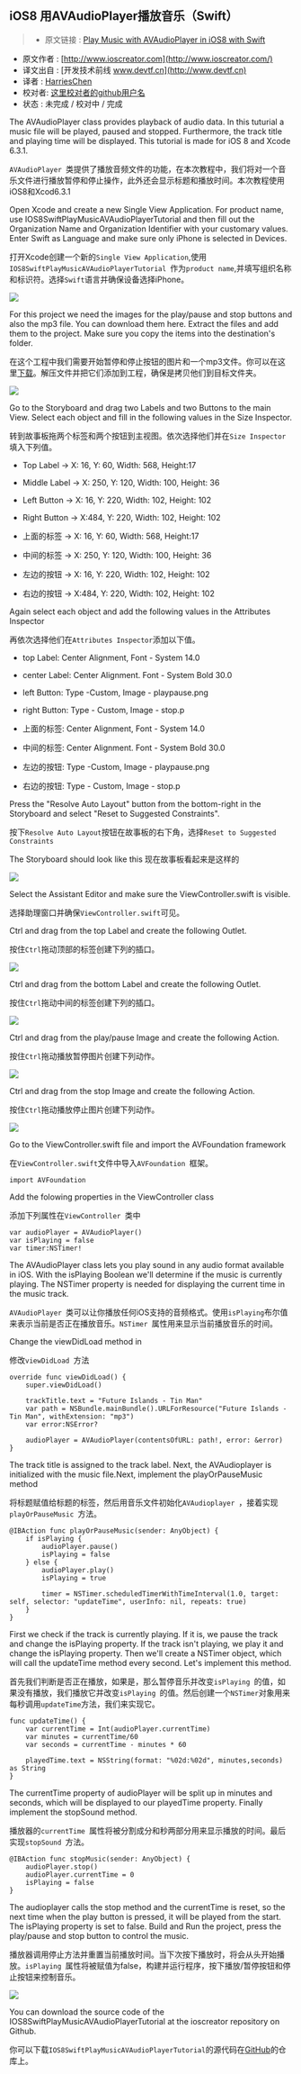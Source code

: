 iOS8 用AVAudioPlayer播放音乐（Swift）
---

> * 原文链接 : [Play Music with AVAudioPlayer in iOS8 with Swift](http://www.ioscreator.com/tutorials/play-music-avaudioplayer-ios8-swift)
* 原文作者 : [http://www.ioscreator.com](http://www.ioscreator.com/)
* 译文出自 : [开发技术前线 www.devtf.cn](http://www.devtf.cn)
* 译者 : [HarriesChen](https://github.com/mrchenhao) 
* 校对者: [这里校对者的github用户名](github链接)  
* 状态 :  未完成 / 校对中 / 完成 



The AVAudioPlayer class provides playback of audio data. In this tuturial a music file will be played, paused and stopped. Furthermore, the track title and playing time will be displayed. This tutorial is made for iOS 8 and Xcode 6.3.1.

`AVAudioPlayer `类提供了播放音频文件的功能，在本次教程中，我们将对一个音乐文件进行播放暂停和停止操作，此外还会显示标题和播放时间。本次教程使用iOS8和Xcod6.3.1

Open Xcode and create a new Single View Application. For product name, use IOS8SwiftPlayMusicAVAudioPlayerTutorial and then fill out the Organization Name and Organization Identifier with your customary values. Enter Swift as Language and make sure only iPhone is selected in Devices.

打开Xcode创建一个新的`Single View Application`,使用`IOS8SwiftPlayMusicAVAudioPlayerTutorial `作为`product name`,并填写组织名称和标识符。选择`Swift`语言并确保设备选择iPhone。

![](http://static1.squarespace.com/static/52428a0ae4b0c4a5c2a2cede/t/557809f1e4b0c6cf0d971d80/1433930226089/?format=1500w)

For this project we need the images for the play/pause and stop buttons and also the mp3 file. You can download them here. Extract the files and add them to the project. Make sure you copy the items into the destination's folder.

在这个工程中我们需要开始暂停和停止按钮的图片和一个mp3文件。你可以在这里[下载](http://www.ioscreator.com/tutorials/play-music-avaudioplayer-ios8-swift#)。解压文件并把它们添加到工程，确保是拷贝他们到目标文件夹。

![](http://static1.squarespace.com/static/52428a0ae4b0c4a5c2a2cede/t/55782903e4b09779d065bf7f/1433938179851/?format=2500w)

Go to the Storyboard and drag two Labels and two Buttons to the main View. Select each object and fill in the following values in the Size Inspector.

转到故事板拖两个标签和两个按钮到主视图。依次选择他们并在`Size Inspector`填入下列值。

* Top Label -> X: 16, Y: 60, Width: 568, Height:17
* Middle Label -> X: 250, Y: 120, Width: 100, Height: 36
* Left Button -> X: 16, Y: 220, Width: 102, Height: 102
* Right Button -> X:484,  Y: 220, Width: 102, Height: 102

* 上面的标签 -> X: 16, Y: 60, Width: 568, Height:17
* 中间的标签 -> X: 250, Y: 120, Width: 100, Height: 36
* 左边的按钮 -> X: 16, Y: 220, Width: 102, Height: 102
* 右边的按钮 -> X:484,  Y: 220, Width: 102, Height: 102

Again select each object and add the following values in the Attributes Inspector

再依次选择他们在`Attributes Inspector`添加以下值。

* top Label: Center Alignment, Font - System 14.0
* center Label: Center Alignment. Font - System Bold 30.0
* left Button: Type -Custom, Image - playpause.png
* right Button: Type - Custom, Image - stop.p

* 上面的标签: Center Alignment, Font - System 14.0
* 中间的标签: Center Alignment. Font - System Bold 30.0
* 左边的按钮: Type -Custom, Image - playpause.png
* 右边的按钮: Type - Custom, Image - stop.p

Press the "Resolve Auto Layout" button from the bottom-right in the Storyboard and select "Reset to Suggested Constraints".

按下`Resolve Auto Layout`按钮在故事板的右下角，选择`Reset to Suggested Constraints`

The Storyboard should look like this
现在故事板看起来是这样的

![](http://static1.squarespace.com/static/52428a0ae4b0c4a5c2a2cede/t/55872ba7e4b087a1e08d485d/1434921897044/?format=2500w)

Select the Assistant Editor and make sure the ViewController.swift is visible. 

选择助理窗口并确保`ViewController.swift`可见。


Ctrl and drag from the top Label and create the following Outlet.

按住`Ctrl`拖动顶部的标签创建下列的插口。

![](http://static1.squarespace.com/static/52428a0ae4b0c4a5c2a2cede/t/55872c0ee4b0eb99d4affc23/1434922000928/?format=750w)

Ctrl and drag from the bottom Label and create the following Outlet.

按住`Ctrl`拖动中间的标签创建下列的插口。

![](http://static1.squarespace.com/static/52428a0ae4b0c4a5c2a2cede/t/55872c35e4b08fd2d8e19699/1434922041212/?format=750w)

Ctrl and drag from the play/pause Image and create the following Action.

按住`Ctrl`拖动播放暂停图片创建下列动作。

![](http://static1.squarespace.com/static/52428a0ae4b0c4a5c2a2cede/t/55872c6be4b042906e107112/1434922092023/?format=750w)

Ctrl and drag from the stop Image and create the following Action.

按住`Ctrl`拖动播放停止图片创建下列动作。

![](http://static1.squarespace.com/static/52428a0ae4b0c4a5c2a2cede/t/55872c89e4b042906e107182/1434922121603/?format=750w)

Go to the ViewController.swift file and import the AVFoundation framework

在`ViewController.swift`文件中导入`AVFoundation `框架。

```
import AVFoundation
```

Add the folowing properties in the ViewController class

添加下列属性在`ViewController `类中

```
var audioPlayer = AVAudioPlayer()
var isPlaying = false
var timer:NSTimer!
```

The AVAudioPlayer class lets you play sound in any audio format available in iOS. With the isPlaying Boolean we'll determine if the music is currently playing. The NSTimer property is needed for displaying the current time in the music track.

`AVAudioPlayer `类可以让你播放任何iOS支持的音频格式。使用`isPlaying`布尔值来表示当前是否正在播放音乐。`NSTimer `属性用来显示当前播放音乐的时间。


Change the viewDidLoad method in

修改`viewDidLoad `方法

```
override func viewDidLoad() {
    super.viewDidLoad()
        
    trackTitle.text = "Future Islands - Tin Man"
    var path = NSBundle.mainBundle().URLForResource("Future Islands - Tin Man", withExtension: "mp3")
    var error:NSError?
        
    audioPlayer = AVAudioPlayer(contentsOfURL: path!, error: &error)
}

```

The track title is assigned to the track label. Next, the AVAudioplayer is initialized with the music file.Next, implement the playOrPauseMusic method

将标题赋值给标题的标签，然后用音乐文件初始化`AVAudioplayer `，接着实现`playOrPauseMusic `方法。


```
@IBAction func playOrPauseMusic(sender: AnyObject) {
    if isPlaying {
        audioPlayer.pause()
        isPlaying = false
    } else {
        audioPlayer.play()
        isPlaying = true
            
        timer = NSTimer.scheduledTimerWithTimeInterval(1.0, target: self, selector: "updateTime", userInfo: nil, repeats: true)
    }
}
```


First we check if the track is currently playing. If it is, we pause the track and change the isPlaying property. If the track isn't playing, we play it and change the isPlaying property. Then we'll create a NSTimer object, which will call the updateTime method every second. Let's implement this method.

首先我们判断是否正在播放，如果是，那么暂停音乐并改变`isPlaying `的值，如果没有播放，我们播放它并改变`isPlaying `的值。然后创建一个`NSTimer`对象用来每秒调用`updateTime`方法，我们来实现它。

```
func updateTime() {
    var currentTime = Int(audioPlayer.currentTime)
    var minutes = currentTime/60
    var seconds = currentTime - minutes * 60
        
    playedTime.text = NSString(format: "%02d:%02d", minutes,seconds) as String
}
```

The currentTime property of audioPlayer will be split up in minutes and seconds, which will be displayed to our playedTime property. Finally implement the stopSound method.

播放器的`currentTime `属性将被分割成分和秒两部分用来显示播放的时间。最后实现`stopSound `方法。

```
@IBAction func stopMusic(sender: AnyObject) {
    audioPlayer.stop()
    audioPlayer.currentTime = 0
    isPlaying = false
}
```
 

The audioplayer calls the stop method and the currentTime is reset, so the next time when the play button is pressed, it will be played from the start. The isPlaying property is set to false. Build and Run the project, press the play/pause and stop button to control the music.

播放器调用停止方法并重置当前播放时间。当下次按下播放时，将会从头开始播放。`isPlaying `属性将被赋值为false，构建并运行程序，按下播放/暂停按钮和停止按钮来控制音乐。


![](http://static1.squarespace.com/static/52428a0ae4b0c4a5c2a2cede/t/5587308fe4b087a1e08d5bd3/1434923153194/?format=1500w)

You can download the source code of the IOS8SwiftPlayMusicAVAudioPlayerTutorial at the ioscreator repository on Github.

你可以下载`IOS8SwiftPlayMusicAVAudioPlayerTutorial`的源代码在[GitHub](https://github.com/ioscreator/ioscreator)的仓库上。